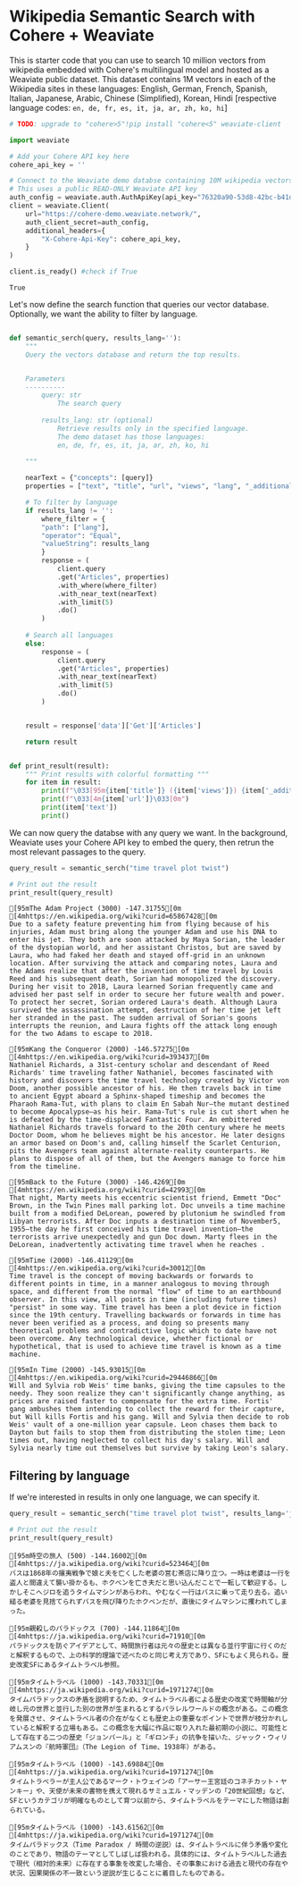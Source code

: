 # Wikipedia Semantic Search with Cohere + Weaviate
This is starter code that you can use to search 10 million vectors from wikipedia embedded with Cohere's multilingual model and hosted as a Weaviate public dataset. This dataset contains 1M vectors in each of the Wikipedia sites in these languages: English, German, French, Spanish, Italian, Japanese, Arabic, Chinese (Simplified), Korean, Hindi \[respective language codes: `en, de, fr, es, it, ja, ar, zh, ko, hi`\]


```python
# TODO: upgrade to "cohere>5"!pip install "cohere<5" weaviate-client
```


```python
import weaviate

# Add your Cohere API key here
cohere_api_key = ''

# Connect to the Weaviate demo databse containing 10M wikipedia vectors
# This uses a public READ-ONLY Weaviate API key
auth_config = weaviate.auth.AuthApiKey(api_key="76320a90-53d8-42bc-b41d-678647c6672e") 
client = weaviate.Client(
    url="https://cohere-demo.weaviate.network/",
    auth_client_secret=auth_config,
    additional_headers={
        "X-Cohere-Api-Key": cohere_api_key,
    }
)

client.is_ready() #check if True
```




    True



Let's now define the search function that queries our vector database. Optionally, we want the ability to filter by language.


```python

def semantic_serch(query, results_lang=''):
    """ 
    Query the vectors database and return the top results. 


    Parameters
    ----------
        query: str
            The search query
            
        results_lang: str (optional)
            Retrieve results only in the specified language.
            The demo dataset has those languages:
            en, de, fr, es, it, ja, ar, zh, ko, hi

    """
    
    nearText = {"concepts": [query]}
    properties = ["text", "title", "url", "views", "lang", "_additional {distance}"]

    # To filter by language
    if results_lang != '':
        where_filter = {
        "path": ["lang"],
        "operator": "Equal",
        "valueString": results_lang
        }
        response = (
            client.query
            .get("Articles", properties)
            .with_where(where_filter)
            .with_near_text(nearText)
            .with_limit(5)
            .do()
        )
        
    # Search all languages
    else:
        response = (
            client.query
            .get("Articles", properties)
            .with_near_text(nearText)
            .with_limit(5)
            .do()
        )


    result = response['data']['Get']['Articles']

    return result


def print_result(result):
    """ Print results with colorful formatting """
    for item in result:
        print(f"\033[95m{item['title']} ({item['views']}) {item['_additional']['distance']}\033[0m")
        print(f"\033[4m{item['url']}\033[0m")
        print(item['text'])
        print()
```

We can now query the databse with any query we want. In the background, Weaviate uses your Cohere API key to embed the query, then retrun the most relevant passages to the query.


```python
query_result = semantic_serch("time travel plot twist")

# Print out the result
print_result(query_result)
```

    [95mThe Adam Project (3000) -147.31755[0m
    [4mhttps://en.wikipedia.org/wiki?curid=65867428[0m
    Due to a safety feature preventing him from flying because of his injuries, Adam must bring along the younger Adam and use his DNA to enter his jet. They both are soon attacked by Maya Sorian, the leader of the dystopian world, and her assistant Christos, but are saved by Laura, who had faked her death and stayed off-grid in an unknown location. After surviving the attack and comparing notes, Laura and the Adams realize that after the invention of time travel by Louis Reed and his subsequent death, Sorian had monopolized the discovery. During her visit to 2018, Laura learned Sorian frequently came and advised her past self in order to secure her future wealth and power. To protect her secret, Sorian ordered Laura's death. Although Laura survived the assassination attempt, destruction of her time jet left her stranded in the past. The sudden arrival of Sorian's goons interrupts the reunion, and Laura fights off the attack long enough for the two Adams to escape to 2018.
    
    [95mKang the Conqueror (2000) -146.57275[0m
    [4mhttps://en.wikipedia.org/wiki?curid=393437[0m
    Nathaniel Richards, a 31st-century scholar and descendant of Reed Richards' time traveling father Nathaniel, becomes fascinated with history and discovers the time travel technology created by Victor von Doom, another possible ancestor of his. He then travels back in time to ancient Egypt aboard a Sphinx-shaped timeship and becomes the Pharaoh Rama-Tut, with plans to claim En Sabah Nur—the mutant destined to become Apocalypse—as his heir. Rama-Tut's rule is cut short when he is defeated by the time-displaced Fantastic Four. An embittered Nathaniel Richards travels forward to the 20th century where he meets Doctor Doom, whom he believes might be his ancestor. He later designs an armor based on Doom's and, calling himself the Scarlet Centurion, pits the Avengers team against alternate-reality counterparts. He plans to dispose of all of them, but the Avengers manage to force him from the timeline.
    
    [95mBack to the Future (3000) -146.4269[0m
    [4mhttps://en.wikipedia.org/wiki?curid=42993[0m
    That night, Marty meets his eccentric scientist friend, Emmett "Doc" Brown, in the Twin Pines mall parking lot. Doc unveils a time machine built from a modified DeLorean, powered by plutonium he swindled from Libyan terrorists. After Doc inputs a destination time of November5, 1955—the day he first conceived his time travel invention—the terrorists arrive unexpectedly and gun Doc down. Marty flees in the DeLorean, inadvertently activating time travel when he reaches .
    
    [95mTime (2000) -146.41129[0m
    [4mhttps://en.wikipedia.org/wiki?curid=30012[0m
    Time travel is the concept of moving backwards or forwards to different points in time, in a manner analogous to moving through space, and different from the normal "flow" of time to an earthbound observer. In this view, all points in time (including future times) "persist" in some way. Time travel has been a plot device in fiction since the 19th century. Travelling backwards or forwards in time has never been verified as a process, and doing so presents many theoretical problems and contradictive logic which to date have not been overcome. Any technological device, whether fictional or hypothetical, that is used to achieve time travel is known as a time machine.
    
    [95mIn Time (2000) -145.93015[0m
    [4mhttps://en.wikipedia.org/wiki?curid=29446866[0m
    Will and Sylvia rob Weis' time banks, giving the time capsules to the needy. They soon realize they can't significantly change anything, as prices are raised faster to compensate for the extra time. Fortis' gang ambushes them intending to collect the reward for their capture, but Will kills Fortis and his gang. Will and Sylvia then decide to rob Weis' vault of a one-million year capsule. Leon chases them back to Dayton but fails to stop them from distributing the stolen time; Leon times out, having neglected to collect his day's salary. Will and Sylvia nearly time out themselves but survive by taking Leon's salary.
    


## Filtering by language
If we're interested in results in only one language, we can specify it.


```python
query_result = semantic_serch("time travel plot twist", results_lang='ja')

# Print out the result
print_result(query_result)
```

    [95m時空の旅人 (500) -144.16002[0m
    [4mhttps://ja.wikipedia.org/wiki?curid=523464[0m
    バスは1868年の攘夷戦争で娘と夫を亡くした老婆の営む茶店に降り立つ。一時は老婆は一行を盗人と間違えて襲い掛かるも、ホクベンを亡き夫だと思い込んだことで一転して歓迎する。しかしそこへジロを追うタイムマシンがあらわれ、やむなく一行はバスに乗って走り去る。追い縋る老婆を見捨てられずバスを飛び降りたホクベンだが、直後にタイムマシンに攫われてしまった。
    
    [95m親殺しのパラドックス (700) -144.11864[0m
    [4mhttps://ja.wikipedia.org/wiki?curid=71910[0m
    パラドックスを防ぐアイデアとして、時間旅行者は元々の歴史とは異なる並行宇宙に行くのだと解釈するもので、上の科学的理論で述べたのと同じ考え方であり、SFにもよく見られる。歴史改変SFにあるタイムトラベル参照。
    
    [95mタイムトラベル (1000) -143.70331[0m
    [4mhttps://ja.wikipedia.org/wiki?curid=1971274[0m
    タイムパラドックスの矛盾を説明するため、タイムトラベル者による歴史の改変で時間軸が分岐し元の世界と並行した別の世界が生まれるとするパラレルワールドの概念がある。この概念を発展させ、タイムトラベル者の介在がなくとも歴史上の重要なポイントで世界が枝分かれしていると解釈する立場もある。この概念を大幅に作品に取り入れた最初期の小説に、可能性として存在する二つの歴史「ジョンバール」と「ギロンチ」の抗争を描いた、ジャック・ウィリアムスンの『航時軍団』（The Legion of Time、1938年）がある。
    
    [95mタイムトラベル (1000) -143.69884[0m
    [4mhttps://ja.wikipedia.org/wiki?curid=1971274[0m
    タイムトラベラーが主人公であるマーク・トウェインの「アーサー王宮廷のコネチカット・ヤンキー」や、天使が未来の書物を携えて現れるサミュエル・マッデンの「20世紀回想」など、SFというカテゴリが明確なものとして育つ以前から、タイムトラベルをテーマにした物語は創られている。
    
    [95mタイムトラベル (1000) -143.61562[0m
    [4mhttps://ja.wikipedia.org/wiki?curid=1971274[0m
    タイムパラドックス（Time Paradox / 時間の逆説）は、タイムトラベルに伴う矛盾や変化のことであり、物語のテーマとしてしばしば扱われる。具体的には、タイムトラベルした過去で現代（相対的未来）に存在する事象を改変した場合、その事象における過去と現代の存在や状況、因果関係の不一致という逆説が生じることに着目したものである。
    

